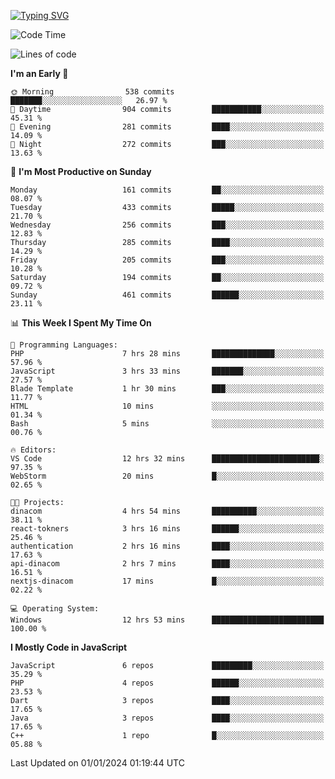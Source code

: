 [![Typing SVG](https://readme-typing-svg.herokuapp.com?font=Fira+Code&pause=1000&color=F7F7F7&random=false&width=435&lines=Hi+%F0%9F%91%8B%2C+I'm+Rafiu+Sidqi;I+Love+React+%F0%9F%98%8D)](https://git.io/typing-svg)
<!--START_SECTION:waka-->
![Code Time](http://img.shields.io/badge/Code%20Time-56%20hrs%2035%20mins-blue)

![Lines of code](https://img.shields.io/badge/From%20Hello%20World%20I%27ve%20Written-449.7%20thousand%20lines%20of%20code-blue)

**I'm an Early 🐤** 

```text
🌞 Morning                538 commits         ███████░░░░░░░░░░░░░░░░░░   26.97 % 
🌆 Daytime                904 commits         ███████████░░░░░░░░░░░░░░   45.31 % 
🌃 Evening                281 commits         ████░░░░░░░░░░░░░░░░░░░░░   14.09 % 
🌙 Night                  272 commits         ███░░░░░░░░░░░░░░░░░░░░░░   13.63 % 
```
📅 **I'm Most Productive on Sunday** 

```text
Monday                   161 commits         ██░░░░░░░░░░░░░░░░░░░░░░░   08.07 % 
Tuesday                  433 commits         █████░░░░░░░░░░░░░░░░░░░░   21.70 % 
Wednesday                256 commits         ███░░░░░░░░░░░░░░░░░░░░░░   12.83 % 
Thursday                 285 commits         ████░░░░░░░░░░░░░░░░░░░░░   14.29 % 
Friday                   205 commits         ███░░░░░░░░░░░░░░░░░░░░░░   10.28 % 
Saturday                 194 commits         ██░░░░░░░░░░░░░░░░░░░░░░░   09.72 % 
Sunday                   461 commits         ██████░░░░░░░░░░░░░░░░░░░   23.11 % 
```


📊 **This Week I Spent My Time On** 

```text
💬 Programming Languages: 
PHP                      7 hrs 28 mins       ██████████████░░░░░░░░░░░   57.96 % 
JavaScript               3 hrs 33 mins       ███████░░░░░░░░░░░░░░░░░░   27.57 % 
Blade Template           1 hr 30 mins        ███░░░░░░░░░░░░░░░░░░░░░░   11.77 % 
HTML                     10 mins             ░░░░░░░░░░░░░░░░░░░░░░░░░   01.34 % 
Bash                     5 mins              ░░░░░░░░░░░░░░░░░░░░░░░░░   00.76 % 

🔥 Editors: 
VS Code                  12 hrs 32 mins      ████████████████████████░   97.35 % 
WebStorm                 20 mins             █░░░░░░░░░░░░░░░░░░░░░░░░   02.65 % 

🐱‍💻 Projects: 
dinacom                  4 hrs 54 mins       ██████████░░░░░░░░░░░░░░░   38.11 % 
react-tokners            3 hrs 16 mins       ██████░░░░░░░░░░░░░░░░░░░   25.46 % 
authentication           2 hrs 16 mins       ████░░░░░░░░░░░░░░░░░░░░░   17.63 % 
api-dinacom              2 hrs 7 mins        ████░░░░░░░░░░░░░░░░░░░░░   16.51 % 
nextjs-dinacom           17 mins             █░░░░░░░░░░░░░░░░░░░░░░░░   02.22 % 

💻 Operating System: 
Windows                  12 hrs 53 mins      █████████████████████████   100.00 % 
```

**I Mostly Code in JavaScript** 

```text
JavaScript               6 repos             █████████░░░░░░░░░░░░░░░░   35.29 % 
PHP                      4 repos             ██████░░░░░░░░░░░░░░░░░░░   23.53 % 
Dart                     3 repos             ████░░░░░░░░░░░░░░░░░░░░░   17.65 % 
Java                     3 repos             ████░░░░░░░░░░░░░░░░░░░░░   17.65 % 
C++                      1 repo              █░░░░░░░░░░░░░░░░░░░░░░░░   05.88 % 
```




 Last Updated on 01/01/2024 01:19:44 UTC
<!--END_SECTION:waka-->
